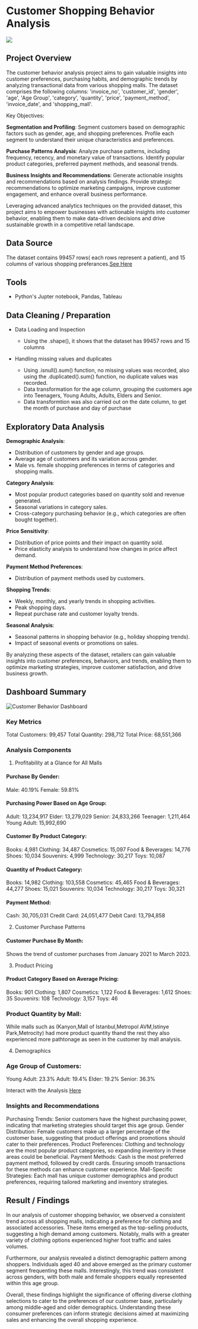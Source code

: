 # Customer Shopping Behavior Analysis

![](https://github.com/KoreJosh/Customer-Bahavior-Analysis/assets/97749198/66ed50a2-ca69-4dfe-b4c7-0791ada82d44)

## Project Overview
The customer behavior analysis project aims to gain valuable insights into customer preferences, purchasing habits, and demographic trends by analyzing transactional data from various shopping malls. The dataset comprises the following columns: 'invoice_no', 'customer_id', 'gender', 'age', 'Age Group', 'category', 'quantity', 'price', 'payment_method', 'invoice_date', and 'shopping_mall'.

Key Objectives:

**Segmentation and Profiling**: Segment customers based on demographic factors such as gender, age, and shopping preferences. Profile each segment to understand their unique characteristics and preferences.

**Purchase Patterns Analysis**: Analyze purchase patterns, including frequency, recency, and monetary value of transactions. Identify popular product categories, preferred payment methods, and seasonal trends.

**Business Insights and Recommendations**: Generate actionable insights and recommendations based on analysis findings. Provide strategic recommendations to optimize marketing campaigns, improve customer engagement, and enhance overall business performance.

Leveraging advanced analytics techniques on the provided dataset, this project aims to empower businesses with actionable insights into customer behavior, enabling them to make data-driven decisions and drive sustainable growth in a competitive retail landscape.

## Data Source
The dataset contains 99457 rows( each rows represent a patient), and 15 columns of various shopping preferances.[See Here](https://github.com/KoreJosh/Customer-Bahavior-Analysis/files/14458583/customer_shopping_data.csv)


## Tools
- Python's Jupter notebook, Pandas, Tableau

## Data Cleaning / Preparation

- Data Loading and Inspection
  - Using the .shape(), it shows that the dataset has 99457 rows and 15 columns

- Handling missing values and duplicates
  - Using .isnull().sum() function, no missing values was recorded, also using the .duplicated().sum() function, no duplicate values was recorded.
  - Data transformation for the age column, grouping the customers age into Teenagers, Young Adults, Adults, Elders and Senior.
  - Data transformtion was also carried out on the date column, to get the month of purchase and day of purchase
      
## Exploratory Data Analysis

 **Demographic Analysis**:
   - Distribution of customers by gender and age groups.
   - Average age of customers and its variation across gender.
   - Male vs. female shopping preferences in terms of categories and shopping malls.

 **Category Analysis**:
   - Most popular product categories based on quantity sold and revenue generated.
   - Seasonal variations in category sales.
   - Cross-category purchasing behavior (e.g., which categories are often bought together).

 **Price Sensitivity**:
   - Distribution of price points and their impact on quantity sold.
   - Price elasticity analysis to understand how changes in price affect demand.

 **Payment Method Preferences**:
   - Distribution of payment methods used by customers.

 **Shopping Trends**:
   - Weekly, monthly, and yearly trends in shopping activities.
   - Peak shopping days.
   - Repeat purchase rate and customer loyalty trends.

 **Seasonal Analysis**:
   - Seasonal patterns in shopping behavior (e.g., holiday shopping trends).
   - Impact of seasonal events or promotions on sales.

By analyzing these aspects of the dataset, retailers can gain valuable insights into customer preferences, behaviors, and trends, enabling them to optimize marketing strategies, improve customer satisfaction, and drive business growth.

## Dashboard Summary
![Customer Behavior Dashboard](https://github.com/KoreJosh/Customer-Bahavior-Analysis/blob/main/customer%20Analysis.png)

### Key Metrics
Total Customers: 99,457
Total Quantity: 298,712
Total Price: 68,551,366

### Analysis Components
1. Profitability at a Glance for All Malls
#### Purchase By Gender:

Male: 40.19%
Female: 59.81%

#### Purchasing Power Based on Age Group:

Adult: 13,234,917
Elder: 13,279,029
Senior: 24,833,266
Teenager: 1,211,464
Young Adult: 15,992,690

#### Customer By Product Category:

Books: 4,981
Clothing: 34,487
Cosmetics: 15,097
Food & Beverages: 14,776
Shoes: 10,034
Souvenirs: 4,999
Technology: 30,217
Toys: 10,087

#### Quantity of Product Category:

Books: 14,982
Clothing: 103,558
Cosmetics: 45,465
Food & Beverages: 44,277
Shoes: 15,021
Souvenirs: 10,034
Technology: 30,217
Toys: 30,321

#### Payment Method:
Cash: 30,705,031
Credit Card: 24,051,477
Debit Card: 13,794,858

2. Customer Purchase Patterns 
#### Customer Purchase By Month:
Shows the trend of customer purchases from January 2021 to March 2023.

3. Product Pricing
#### Product Category Based on Average Pricing:
Books: 901
Clothing: 1,807
Cosmetics: 1,122
Food & Beverages: 1,612
Shoes: 35
Souvenirs: 108
Technology: 3,157
Toys: 46

### Product Quantity by Mall:
While malls such as (Kanyon,Mall of Istanbul,Metropol AVM,Istinye Park,Metrocity) had more product quantity thand the rest they also experienced more pathtonage as seen in the customer by mall analysis.

4. Demographics
### Age Group of Customers:
Young Adult: 23.3%
Adult: 19.4%
Elder: 19.2%
Senior: 36.3%

Interact with the Analysis [Here](https://public.tableau.com/app/profile/korede.joshua/viz/CustomerBehaviorAnalysis_17087952173620/Dashboard1?publish=yes)

### Insights and Recommendations
Purchasing Trends: Senior customers have the highest purchasing power, indicating that marketing strategies should target this age group.
Gender Distribution: Female customers make up a larger percentage of the customer base, suggesting that product offerings and promotions should cater to their preferences.
Product Preferences: Clothing and technology are the most popular product categories, so expanding inventory in these areas could be beneficial.
Payment Methods: Cash is the most preferred payment method, followed by credit cards. Ensuring smooth transactions for these methods can enhance customer experience.
Mall-Specific Strategies: Each mall has unique customer demographics and product preferences, requiring tailored marketing and inventory strategies.

## Result / Findings
In our analysis of customer shopping behavior, we observed a consistent trend across all shopping malls, indicating a preference for clothing and associated accessories. These items emerged as the top-selling products, suggesting a high demand among customers. Notably, malls with a greater variety of clothing options experienced higher foot traffic and sales volumes.

Furthermore, our analysis revealed a distinct demographic pattern among shoppers. Individuals aged 40 and above emerged as the primary customer segment frequenting these malls. Interestingly, this trend was consistent across genders, with both male and female shoppers equally represented within this age group.

Overall, these findings highlight the significance of offering diverse clothing selections to cater to the preferences of our customer base, particularly among middle-aged and older demographics. Understanding these consumer preferences can inform strategic decisions aimed at maximizing sales and enhancing the overall shopping experience.

